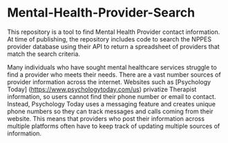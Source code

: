 # Mental-Health-Provider-Search
This repository is a tool to find Mental Health Provider contact information. At time of publishing, the repository includes code to search the NPPES provider database using their API to return a spreadsheet of providers that match the search criteria.

Many individuals who have sought mental healthcare services struggle to find a provider who meets their needs. There are a vast number sources of provider information across the internet. Websites such as [Psychology Today] (https://www.psychologytoday.com/us) privatize Therapist information, so users cannot find their phone number or email to contact. Instead, Psychology Today uses a messaging feature and creates unique phone numbers so they can track messages and calls coming from their website. This means that providers who post their information across multiple platforms often have to keep track of updating multiple sources of information.

